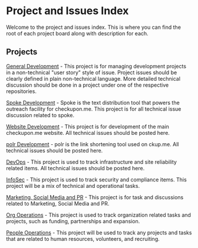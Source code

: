 # Project and Issues Index

Welcome to the project and issues index. This is where  you can find the root of each project board along with description for each.

## Projects

[General Development](https://github.com/orgs/checkuponme/projects/8) - This project is for managing development projects in a non-technical "user story" style of issue. Project issues should be clearly defined in plain non-technical language. More detailed technical discussion should be done in a project under one of the respective repositories.

[Spoke Development](https://github.com/checkuponme/Spoke/projects) - Spoke is the text distribution tool that powers the outreach facility for checkupon.me. This project is for all technical issue discussion related to spoke.

[Website Development](https://github.com/checkuponme/website/projects) - This project is for development of the main checkupon.me website. All technical issues should be posted here.

[polr Development](https://github.com/checkuponme/polr/projects) - polr is the link shortening tool used on ckup.me. All technical issues should be posted here.

[DevOps](https://github.com/orgs/checkuponme/projects/7) - This project is used to track infrastructure and site reliability related items. All technical issues should be posted here.

[InfoSec](https://github.com/orgs/checkuponme/projects/3) - This project is used to track security and compliance items. This project will  be a mix of technical and operational tasks.

[Marketing, Social Media and PR](https://github.com/orgs/checkuponme/projects/9) - This project is for task and discussions related to Marketing, Social Media and PR.

[Org Operations](https://github.com/orgs/checkuponme/projects/5) - This project is used to track organization related tasks and projects, such as funding, partnerships and expansion.

[People Operations](https://github.com/orgs/checkuponme/projects/4) - This project will be used to track any projects and tasks that are related to human resources, volunteers, and recruiting.